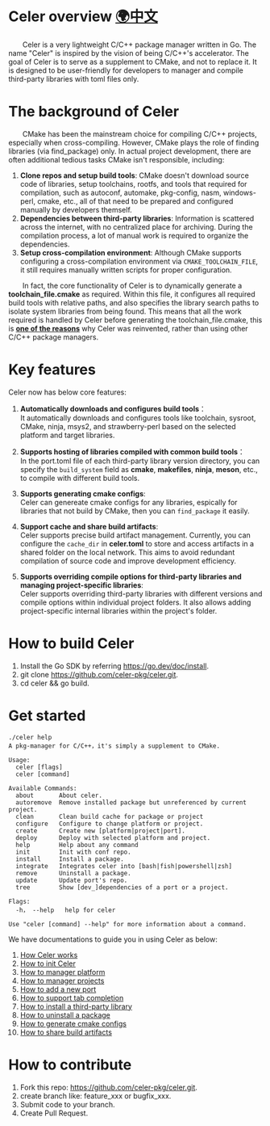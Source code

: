 # Celer overview [🌍中文](./docs/zh-CH/README.md)

&emsp;&emsp;Celer is a very lightweight C/C++ package manager written in Go. The name "Celer" is inspired by the vision of being C/C++'s accelerator. The goal of Celer is to serve as a supplement to CMake, and not to replace it. It is designed to be user-friendly for developers to manager and compile third-party libraries with toml files only.

# The background of Celer

&emsp;&emsp;CMake has been the mainstream choice for compiling C/C++ projects, especially when cross-compiling. However, CMake plays the role of finding libraries (via find_package) only. In actual project development, there are often additional tedious tasks CMake isn't  responsible, including:

1. **Clone repos and setup build tools**: CMake doesn't download source code of libraries, setup toolchains, rootfs, and tools that required for compilation, such as autoconf, automake, pkg-config, nasm, windows-perl, cmake, etc., all of that need to be prepared and configured manually by developers themself.
2. **Dependencies between third-party libraries**: Information is scattered across the internet, with no centralized place for archiving. During the compilation process, a lot of manual work is required to organize the dependencies.
3. **Setup cross-compilation environment**: Although CMake supports configuring a cross-compilation environment via `CMAKE_TOOLCHAIN_FILE`, it still requires manually written scripts for proper configuration.

&emsp;&emsp;In fact, the core functionality of Celer is to dynamically generate a **toolchain_file.cmake** as required. Within this file, it configures all required build tools with relative paths, and also specifies the library search paths to isolate system libraries from being found. This means that all the work required  is handled by Celer before generating the toolchain_file.cmake, this is [**one of the reasons**](./docs/en-US/00_why_reinvent_celer.md) why Celer was reinvented, rather than using other C/C++ package managers.

# Key features

Celer now has below core features:

1. **Automatically downloads and configures build tools**：  
It automatically downloads and configures tools like toolchain, sysroot, CMake, ninja, msys2, and strawberry-perl based on the selected platform and target libraries.

2. **Supports hosting of libraries compiled with common build tools**：  
In the port.toml file of each third-party library version directory, you can specify the `build_system` field as **cmake**, **makefiles**, **ninja**, **meson**, etc., to compile with different build tools.

3. **Supports generating cmake configs**:  
Celer can genereate cmake configs for any libraries, espically for libraries that not build by CMake, then you can `find_package` it easily.

4. **Support cache and share build artifacts**:  
Celer supports precise build artifact management. Currently, you can configure the `cache_dir` in **celer.toml** to store and access artifacts in a shared folder on the local network. This aims to avoid redundant compilation of source code and improve development efficiency.

5. **Supports overriding compile options for third-party libraries and managing project-specific libraries**:  
Celer supports overriding third-party libraries with different versions and compile options within individual project folders. It also allows adding project-specific internal libraries within the project's folder.

# How to build Celer

1. Install the Go SDK by referring https://go.dev/doc/install.
2. git clone https://github.com/celer-pkg/celer.git.
3. cd celer && go build.

# Get started

```
./celer help
A pkg-manager for C/C++，it's simply a supplement to CMake.

Usage:
  celer [flags]
  celer [command]

Available Commands:
  about       About celer.
  autoremove  Remove installed package but unreferenced by current project.
  clean       Clean build cache for package or project
  configure   Configure to change platform or project.
  create      Create new [platform|project|port].
  deploy      Deploy with selected platform and project.
  help        Help about any command
  init        Init with conf repo.
  install     Install a package.
  integrate   Integrates celer into [bash|fish|powershell|zsh]
  remove      Uninstall a package.
  update      Update port's repo.
  tree        Show [dev_]dependencies of a port or a project.

Flags:
  -h， --help   help for celer

Use "celer [command] --help" for more information about a command.
```

We have documentations to guide you in using Celer as below:

1. [How Celer works](./docs/en-US/01_how_it_works.md)
2. [How to init Celer](./docs/en-US/02_how_to_init.md)
3. [How to manager platform](./docs/en-US/03_how_to_manager_platform.md)
4. [How to manager projects](./docs/en-US/04_how_to_manager_project.md)
5. [How to add a new port](./docs/en-US/05_how_to_add_port.md)
8. [How to support tab completion](./docs/en-US/06_how_to_integrate.md)
9. [How to install a third-party library](./docs/en-US/07_how_to_install.md)
10. [How to uninstall a package](./docs/en-US/08_how_to_remove.md)
11. [How to generate cmake configs](./docs/en-US/09_how_to_generate_cmake_config.md)
12. [How to share build artifacts](./docs/en-US/10_how_to_share_installed_libraries.md)

# How to contribute

1.  Fork this repo: https://github.com/celer-pkg/celer.git.
2.  create branch like: feature_xxx or bugfix_xxx.
3.  Submit code to your branch.
4.  Create Pull Request.
